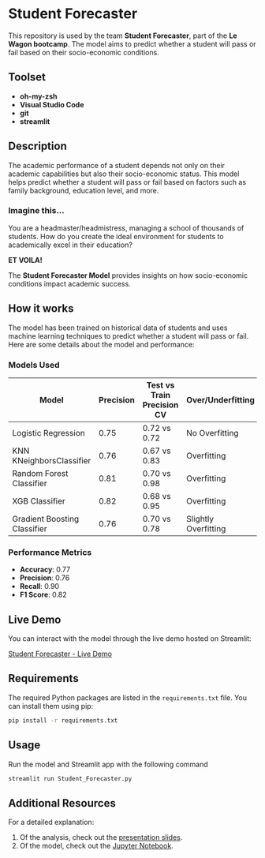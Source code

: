 # Student Forecaster

This repository is used by the team **Student Forecaster**, part of the **Le Wagon bootcamp**. The model aims to predict whether a student will pass or fail based on their socio-economic conditions.

## Toolset

- **oh-my-zsh**
- **Visual Studio Code**
- **git**
- **streamlit**

## Description

The academic performance of a student depends not only on their academic capabilities but also their socio-economic status. This model helps predict whether a student will pass or fail based on factors such as family background, education level, and more.

### Imagine this...

You are a headmaster/headmistress, managing a school of thousands of students. How do you create the ideal environment for students to academically excel in their education?

**ET VOILA!**

The **Student Forecaster Model** provides insights on how socio-economic conditions impact academic success.

## How it works

The model has been trained on historical data of students and uses machine learning techniques to predict whether a student will pass or fail. Here are some details about the model and performance:

### Models Used

| Model                      | Precision | Test vs Train Precision CV | Over/Underfitting |
| -------------------------- | --------- | -------------------------- | ------------------ |
| Logistic Regression         | 0.75      | 0.72 vs 0.72               | No Overfitting     |
| KNN KNeighborsClassifier    | 0.76      | 0.67 vs 0.83               | Overfitting        |
| Random Forest Classifier    | 0.81      | 0.70 vs 0.98               | Overfitting        |
| XGB Classifier              | 0.82      | 0.68 vs 0.95               | Overfitting        |
| Gradient Boosting Classifier| 0.76      | 0.70 vs 0.78               | Slightly Overfitting|

### Performance Metrics

- **Accuracy**: 0.77
- **Precision**: 0.76
- **Recall**: 0.90
- **F1 Score**: 0.82

## Live Demo

You can interact with the model through the live demo hosted on Streamlit:

[Student Forecaster - Live Demo](https://student-forecaster.streamlit.app/)

## Requirements

The required Python packages are listed in the `requirements.txt` file. You can install them using pip:

```bash
pip install -r requirements.txt
```

## Usage 

Run the model and Streamlit app with the following command
```bash
streamlit run Student_Forecaster.py
```
## Additional Resources

For a detailed explanation:
1. Of the analysis, check out the [presentation slides](presentation.slides.html).
2. Of the model, check out the [Jupyter Notebook](presentation.ipynb).